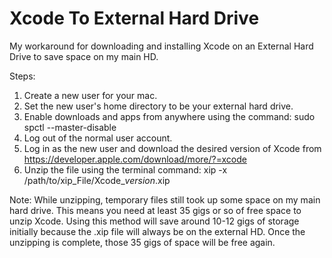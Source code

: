# Xcode To External Hard Drive
My workaround for downloading and installing Xcode on an External Hard Drive to save space on my main HD.

Steps:

1. Create a new user for your mac.
2. Set the new user's home directory to be your external hard drive.
3. Enable downloads and apps from anywhere using the command: sudo spctl --master-disable
4. Log out of the normal user account. 
5. Log in as the new user and download the desired version of Xcode from https://developer.apple.com/download/more/?=xcode
6. Unzip the file using the terminal command: xip -x /path/to/xip_File/Xcode_*version*.xip

Note: While unzipping, temporary files still took up some space on my main hard drive. This means you need at least 35 gigs or so of free space to unzip Xcode. Using this method will save around 10-12 gigs of storage initially because the .xip file will always be on the external HD. Once the unzipping is complete, those 35 gigs of space will be free again. 
